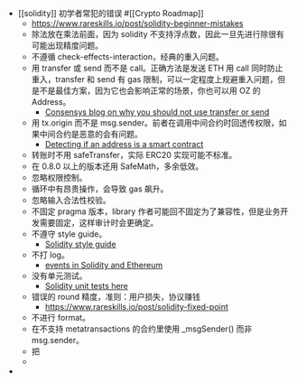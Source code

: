 - [[solidity]] 初学者常犯的错误 #[[Crypto Roadmap]]
	- https://www.rareskills.io/post/solidity-beginner-mistakes
	- 除法放在乘法前面，因为 solidity 不支持浮点数，因此一旦先进行除很有可能出现精度问题。
	- 不遵循 check-effects-interaction，经典的重入问题。
	- 用 transfer 或 send 而不是 call。正确方法是发送 ETH 用 call 同时防止重入，transfer 和 send 有 gas 限制，可以一定程度上规避重入问题，但是不是最佳方案，因为它也会影响正常的场景，你也可以用 OZ 的 Address。
		- [Consensys blog on why you should not use transfer or send](https://consensys.io/diligence/blog/2019/09/stop-using-soliditys-transfer-now/)
	- 用 tx.origin 而不是 msg.sender。前者在调用中间合约时回透传权限，如果中间合约是恶意的会有问题。
		- [Detecting if an address is a smart contract](https://www.rareskills.io/post/solidity-code-length)
	- 转账时不用 safeTransfer，实际 ERC20 实现可能不标准。
	- 在 0.8.0 以上的版本还用 SafeMath，多余低效。
	- 忽略权限控制。
	- 循环中有昂贵操作，会导致 gas 飙升。
	- 忽略输入合法性校验。
	- 不固定 pragma 版本，library 作者可能回不固定为了兼容性，但是业务开发需要固定，这样审计时会更确定。
	- 不遵守 style guide。
		- [Solidity style guide](https://www.rareskills.io/post/solidity-style-guide)
	- 不打 log。
		- [events in Solidity and Ethereum](https://www.rareskills.io/post/ethereum-events)
	- 没有单元测试。
		- [Solidity unit tests here](https://www.rareskills.io/post/foundry-testing-solidity)
	- 错误的 round 精度，准则：用户损失，协议赚钱
		- https://www.rareskills.io/post/solidity-fixed-point
	- 不进行 format。
	- 在不支持 metatransactions 的合约里使用 _msgSender() 而非 msg.sender。
	- 把
	-
-